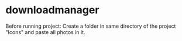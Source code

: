 # downloadmanager
Before running project:
Create a folder in same directory of the project "Icons" and paste all photos in it.
